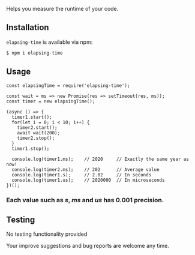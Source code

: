 Helps you measure the runtime of your code.

## Installation
`elapsing-time` is available via npm:
``` bash
$ npm i elapsing-time
```

## Usage
```
const elapsingTime = require('elapsing-time');

const wait = ms => new Promise(res => setTimeout(res, ms));
const timer = new elapsingTime();

(async () => {
  timer1.start();
  for(let i = 0; i < 10; i++) {
    timer2.start();
    await wait(200);
    timer2.stop();
  }
  timer1.stop();

  console.log(timer1.ms);    // 2020     // Exactly the same year as now!
  console.log(timer2.ms);    // 202      // Average value
  console.log(timer1.s);     // 2.02     // In seconds
  console.log(timer1.us);    // 2020000  // In microseconds
})();
```
### Each value such as *s*, *ms* and *us* has 0.001 precision.

## Testing
No testing functionality provided

Your improve suggestions and bug reports are welcome any time.
